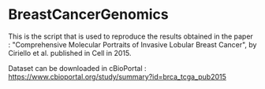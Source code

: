 # BreastCancerGenomics

This is the script that is used to reproduce the results obtained in the paper : "Comprehensive Molecular Portraits of Invasive Lobular Breast Cancer", by Ciriello et al. published in Cell in 2015.

Dataset can be downloaded in cBioPortal : https://www.cbioportal.org/study/summary?id=brca_tcga_pub2015 


